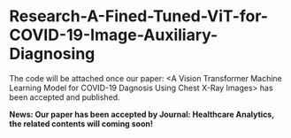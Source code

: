 # Research-A-Fined-Tuned-ViT-for-COVID-19-Image-Auxiliary-Diagnosing
The code will be attached once our paper: &lt;A Vision Transformer Machine Learning Model for COVID-19 Dagnosis Using Chest X-Ray Images> has been accepted and published.

**News: Our paper has been accepted by Journal: Healthcare Analytics, the related contents will coming soon!**
